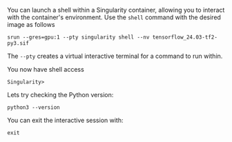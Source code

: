 You can launch a shell within a Singularity container, allowing you to interact with the container's environment. Use the `shell` command with the desired image as follows

```
srun --gres=gpu:1 --pty singularity shell --nv tensorflow_24.03-tf2-py3.sif
```

The `--pty` creates a virtual interactive terminal for a command to run within.

You now have shell access

```
Singularity>
```

Lets try checking the Python version:

```
python3 --version
```

You can exit the interactive session with:

```
exit
```